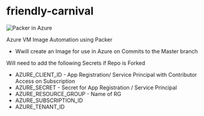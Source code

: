 # friendly-carnival
![Packer in Azure](https://github.com/alex-marrero/friendly-carnival/workflows/Packer/badge.svg)

Azure VM Image Automation using Packer 
  - Wwill create an Image for use in Azure on Commits to the Master branch

Will need to add the following Secrets if Repo is Forked

- AZURE_CLIENT_ID - App Registration/ Service Principal with Contributor Access on Subscription
- AZURE_SECRET - Secret for App Registration / Service Principal
- AZURE_RESOURCE_GROUP - Name of RG
- AZURE_SUBSCRIPTION_ID
- AZURE_TENANT_ID


